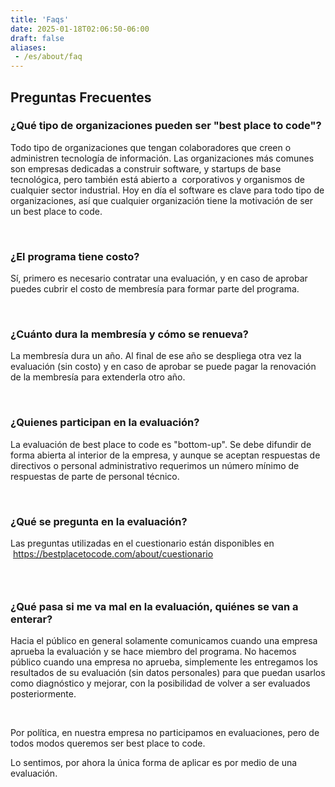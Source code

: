 ```yaml
---
title: 'Faqs'
date: 2025-01-18T02:06:50-06:00
draft: false
aliases:
 - /es/about/faq
---
```


## Preguntas Frecuentes

<h3>¿Qué tipo de organizaciones pueden ser "best place to code"?</h3>

<p>Todo tipo de organizaciones que tengan colaboradores que creen o administren tecnología de información. Las organizaciones más comunes son empresas dedicadas a construir software, y startups de base tecnológica, pero también está abierto a&nbsp; corporativos y organismos de cualquier sector industrial. Hoy en día el software es clave para todo tipo de organizaciones, así que cualquier organización tiene la motivación de ser un best place to code.</p>

<p>&nbsp;</p>

<h3>¿El programa tiene costo?</h3>

<p>Sí, primero es necesario contratar una evaluación, y en caso de aprobar puedes cubrir el costo de membresía para formar parte del programa.</p>

<p>&nbsp;</p>

<h3>¿Cuánto dura la membresía y cómo se renueva?</h3>

<p>La membresía dura un año. Al final de ese año se despliega otra vez la evaluación (sin costo) y en caso de aprobar se puede pagar la renovación de la membresía para extenderla otro año.</p>

<p>&nbsp;</p>

<h3>¿Quienes participan en la evaluación?</h3>

<p>La evaluación de best place to code es "bottom-up". Se debe difundir de forma abierta al interior de la empresa, y aunque se aceptan respuestas de directivos o personal administrativo requerimos un número mínimo de respuestas de parte de personal técnico.</p>

<p>&nbsp;</p>

<h3>¿Qué se pregunta en la evaluación?</h3>

<p>Las preguntas utilizadas en el cuestionario están disponibles en &nbsp;<a href="https://bestplacetocode.com/about/cuestionario">https://bestplacetocode.com/about/cuestionario</a></p>

<h3>&nbsp;</h3>

<h3>¿Qué pasa si me va mal en la evaluación, quiénes se van a enterar?</h3>

<p>Hacia el público en general solamente comunicamos cuando una empresa aprueba la evaluación y se hace miembro del programa. No hacemos público cuando una empresa no aprueba, simplemente les entregamos los resultados de su evaluación (sin datos personales) para que puedan usarlos como diagnóstico y mejorar, con la posibilidad de volver a ser evaluados posteriormente.</p>

<p>&nbsp;</p>

<p>Por política, en nuestra empresa no participamos en evaluaciones, pero de todos modos queremos ser best place to code.</p>

<p>Lo sentimos, por ahora la única forma de aplicar es por medio de una evaluación.</p>

<p>&nbsp;</p>

<p dir="ltr">&nbsp;</p>

